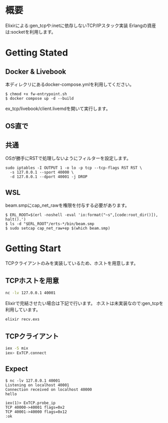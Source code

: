 # 概要

Elixirによる:gen_tcpや:inetに依存しないTCP/IPスタック実装
Erlangの資産は:socketを利用します。

# Getting Stated

## Docker & Livebook

本ディレクリにあるdocker-compose.ymlを利用してください。

```
$ chmod +x fw-entrypoint.sh
$ docker compose up -d --build
```

ex_tcp/livebook/client.livemdを開いて実行します。

## OS直で

## 共通

OSが勝手にRSTで処理しないようにフィルターを設定します。

```
sudo iptables -I OUTPUT 1 -o lo -p tcp --tcp-flags RST RST \
  -s 127.0.0.1 --sport 40000 \
  -d 127.0.0.1 --dport 40001 -j DROP
```

## WSL

beam.smpにcap_net_rawを権限を付与する必要があります。

```
$ ERL_ROOT=$(erl -noshell -eval 'io:format("~s",[code:root_dir()]), halt().')
$ ls -d "$ERL_ROOT"/erts-*/bin/beam.smp
$ sudo setcap cap_net_raw+ep $(which beam.smp)
```

# Getting Start

TCPクライアントのみを実装しているため、ホストを用意します。

## TCPホストを用意

```bash
nc -lv 127.0.0.1 40001
```

Elixirで完結させたい場合は下記で行います。
ホストは未実装なので:gen_tcpを利用しています。

```bash
elixir recv.exs
```


## TCPクライアント

```bash
iex -S mix
iex> ExTCP.connect
```

## Expect

```
$ nc -lv 127.0.0.1 40001
Listening on localhost 40001
Connection received on localhost 40000
hello
```

```
iex(1)> ExTCP.probe_ip
TCP 40000->40001 flags=0x2
TCP 40001->40000 flags=0x12
:ok
```